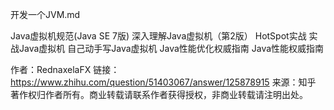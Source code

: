 开发一个JVM.md


Java虚拟机规范(Java SE 7版)
深入理解Java虚拟机（第2版）
HotSpot实战
实战Java虚拟机
自己动手写Java虚拟机 
Java性能优化权威指南
Java性能权威指南

作者：RednaxelaFX
链接：https://www.zhihu.com/question/51403067/answer/125878915
来源：知乎
著作权归作者所有。商业转载请联系作者获得授权，非商业转载请注明出处。